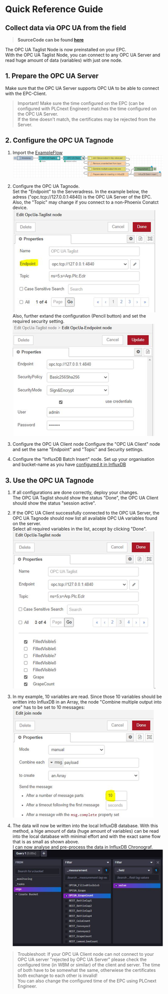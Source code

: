 # Quick Reference Guide<br>

## Collect data via OPC UA from the field

> **SourceCode can be found [here](../Node-RED/OPCUA_Taglist_toInflux.json)**

The OPC UA Taglist Node is now preinstalled on your EPC. <br>
With the OPC UA Taglist Node, you can connect to any OPC UA Server and read huge amount of data (variables) with just one node.

## 1. Prepare the OPC UA Server
Make sure that the OPC UA Server supports OPC UA to be able to connect with the EPC-Client.

> Important! Make sure the time configured on the EPC (can be configured with PLCnext Engineer) matches the time configured on the OPC UA Server. <br>
If the time doesn't match, the certificates may be rejected from the Server.

## 2. Configure the OPC UA Tagnode
1. Import the [ExampleFlow](../Node-RED/OPCUA_Taglist_toInflux.json) 
![OPCUA_Tagnode](../../images/OPCUA_Tagnode.JPG)
2. Configure the OPC UA Tagnode. <br>
Set the "Endpoint" to the Serveradress. In the example below, the adress ("opc.tcp://127.0.0.1:4840) is the OPC UA Server of the EPC. 
Also, the "Topic" may change if you connect to a non-Phoenix Conatct device. <br> 
![UA_TagnodeConfig](../../images/UA_TagnodeConfig.JPG) <br>
Also, further extand the configuration (Pencil button) and set the required security setting. <br>
![UA_TagnodeConfig2](../../images/UA_TagnodeConfig2.JPG)

3. Configure the OPC UA Client node
Configure the "OPC UA Client" node and set the same "Endpoint" and "Topic" and Security settings. <br>

4. Configure the "InfluxDB Batch Insert" node. Set up your organisation and bucket-name as you have [configured it in InfluxDB](../Influx2/Influx_Configuration.md) <br>

## 3. Use the OPC UA Tagnode 
1. If all configurations are done correctly, deploy your changes. <br>
The OPC UA Taglist should show the status "Done", the OPC UA Client should show the status "session active".
2. If the OPC UA Client successfully connected to the OPC UA Server, the OPC UA Tagnode should now list all available OPC UA variables found on the server. <br> Select all required variables in the list, accept by clicking "Done". <br>
![OPCUA_Tagnode_Vars](../../images/OPCUA_Tagnode_Vars.JPG). <br>
3. In my example, 10 variables are read. Since those 10 variables should be written into InfluxDB in an Array, the node "Combine multiple output into one" has to be set to 10 messages: <br>
![Combine_REST](../../images/Combine_REST.JPG) <br>


4. The data will now be written into the local InfluxDB database.
With this method, a hige amount of data (huge amount of variables) can be read into the local database with minimal effort and with the exact same flow that is as small as shown above. <br>
I can now analyse and pre-process the data in InfluxDB Chronograf. <br>
![Influx_UAdata](../../images/Influx_UAdata.JPG)

> Troubleshoot: If your OPC UA Client node can not connect to your OPC UA server "rejected by OPC UA Server" please check the configured time (in WBM or similar) of the client and server. The time of both have to be somewhat the same, otherwiese the certificates both exchange to each other is invalid! <br>
You can also change the configured time of the EPC using PLCnext Engineer. 